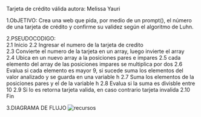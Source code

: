 Tarjeta de crédito válida
autora: Melissa Yauri

1.ObJETIVO: Crea una web que pida, por medio de un prompt(), el número de una tarjeta de crédito y confirme su validez según el algoritmo de Luhn.

2.PSEUDOCODIGO:    
2.1 Inicio
2.2 Ingresar el numero de la tarjeta de credito  
2.3 Convierte el numero de la tarjeta en un array, luego invierte el array                                                                 
2.4 Ubica en un nuevo array a la posiciones pares e impares
2.5 cada elemento del array de las posiciones impares se multiplica por dos
2.6 Evalua si cada elemento es mayor 9, si sucede suma los elementos del valor analizado y se guarda en una variable h
2.7 Suma los elementos de la posiciones pares y el de la variable h
2.8 Evalua si la suma es divisble entre 10
2.9 Si lo es retorna tarjeta valida, en caso contrario tarjeta invalida
2.10 Fin

3.DIAGRAMA DE FLUJO
![recursos](assets/img-read/tarjeta_de_credito.jpg)   
